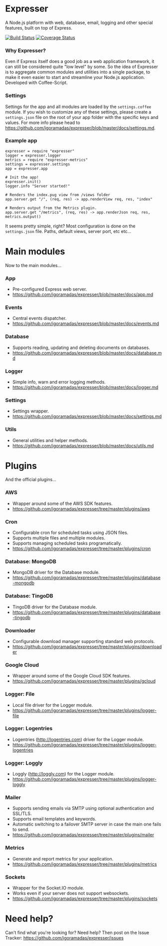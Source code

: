 # Expresser

A Node.js platform with web, database, email, logging and other special features, built on top of Express.

[![Build Status](https://travis-ci.org/igoramadas/expresser.png?branch=master)](https://travis-ci.org/igoramadas/expresser)
[![Coverage Status](https://coveralls.io/repos/github/igoramadas/expresser/badge.svg?branch=master)](https://coveralls.io/github/igoramadas/expresser?branch=master)

### Why Expresser?

Even if Express itself does a good job as a web application framework, it can still be considered quite "low level"
by some. So the idea of Expresser is to aggregate common modules and utilities into a single package, to make it
even easier to start and streamline your Node.js application. Developed with Coffee-Script.

### Settings

Settings for the app and all modules are loaded by the `settings.coffee` module. If you wish to customize any of
these settings, please create a `settings.json` file on the root of your app folder with the specific keys
and values. For more info please head to https://github.com/igoramadas/expresser/blob/master/docs/settings.md.

### Example app

    expresser = require "expresser"
    logger = expresser.logger
    metrics = require "expresser-metrics"
    settings = expresser.settings
    app = expresser.app

    # Init the app!
    expresser.init()
    logger.info "Server started!"

    # Renders the index.pug view from /views folder
    app.server.get "/", (req, res) -> app.renderView req, res, "index"

    # Renders output from the Metrics plugin.
    app.server.get "/metrics", (req, res) -> app.renderJson req, res, metrics.output()

It seems pretty simple, right? Most configuration is done on the `settings.json` file. Paths, default views,
server port, etc etc...

# Main modules

Now to the main modules...

### App
*   Pre-configured Express web server.
*   https://github.com/igoramadas/expresser/blob/master/docs/app.md

### Events
*   Central events dispatcher.
*   https://github.com/igoramadas/expresser/blob/master/docs/events.md

### Database
*   Supports reading, updating and deleting documents on databases.
*   https://github.com/igoramadas/expresser/blob/master/docs/database.md

### Logger
*   Simple info, warn and error logging methods.
*   https://github.com/igoramadas/expresser/blob/master/docs/logger.md

### Settings
*   Settings wrapper.
*   https://github.com/igoramadas/expresser/blob/master/docs/settings.md

### Utils
*   General utilities and helper methods.
*   https://github.com/igoramadas/expresser/blob/master/docs/utils.md

# Plugins

And the official plugins...

### AWS
*   Wrapper around some of the AWS SDK features.
*   https://github.com/igoramadas/expresser/tree/master/plugins/aws

### Cron
*   Configurable cron for scheduled tasks using JSON files.
*   Supports multiple files and multiple modules.
*   Supports managing scheduled tasks programatically.
*   https://github.com/igoramadas/expresser/tree/master/plugins/cron

### Database: MongoDB
*   MongoDB driver for the Database module.
*   https://github.com/igoramadas/expresser/tree/master/plugins/database-mongodb

### Database: TingoDB
*   TingoDB driver for the Database module.
*   https://github.com/igoramadas/expresser/tree/master/plugins/database-tingodb

### Downloader
*   Configurable download manager supporting standard web protocols.
*   https://github.com/igoramadas/expresser/tree/master/plugins/downloader

### Google Cloud
*   Wrapper around some of the Google Cloud SDK features.
*   https://github.com/igoramadas/expresser/tree/master/plugins/gcloud

### Logger: File
*   Local file driver for the Logger module.
*   https://github.com/igoramadas/expresser/tree/master/plugins/logger-file

### Logger: Logentries
*   Logentries (http://logentries.com) driver for the Logger module.
*   https://github.com/igoramadas/expresser/tree/master/plugins/logger-logentries

### Logger: Loggly
*   Loggly (http://loggly.com) for the Logger module.
*   https://github.com/igoramadas/expresser/tree/master/plugins/logger-loggly

### Mailer
*   Supports sending emails via SMTP using optional authentication and SSL/TLS.
*   Supports email templates and keywords.
*   Automatic switching to a failover SMTP server in case the main one fails to send.
*   https://github.com/igoramadas/expresser/tree/master/plugins/mailer

### Metrics
*   Generate and report metrics for your application.
*   https://github.com/igoramadas/expresser/tree/master/plugins/metrics

### Sockets
*   Wrapper for the Socket.IO module.
*   Works even if your server does not support websockets.
*   https://github.com/igoramadas/expresser/tree/master/plugins/sockets

# Need help?

Can't find what you're looking for? Need help? Then post on the Issue Tracker: https://github.com/igoramadas/expresser/issues
